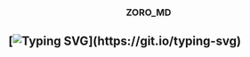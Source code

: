 <h3 align="center">ZORO_MD</h3>

## [![Typing SVG](https://readme-typing-svg.herokuapp.com?font=Lemon+milk&color=F5000&lines=Welcome+to+ZORO_MD_V2+WA+Bot...;zoro+md+v2+comming+soon...;This+is+a+Bgm+bot...;With+more+features...)](https://git.io/typing-svg)

